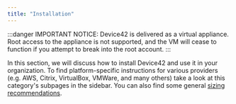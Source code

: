 ```yaml
---
title: "Installation"
---
```


:::danger
IMPORTANT NOTICE: Device42 is delivered as a virtual appliance. Root access to the appliance is not supported, and the VM will cease to function if you attempt to break into the root account.
:::

In this section, we will discuss how to install Device42 and use it in your organization. To find platform-specific instructions for various providers (e.g. AWS, Citrix, VirtualBox, VMWare, and many others) take a look at this category's subpages in the sidebar. You can also find some general [sizing recommendations](sizing-recommendations.md).



